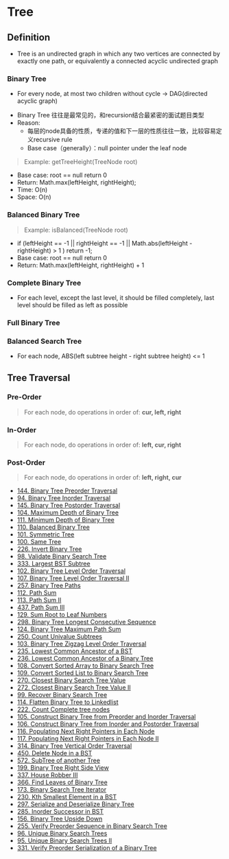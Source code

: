 # Tree

## Definition
- Tree is an undirected graph in which any two vertices are connected by exactly one path, or equivalently a connected acyclic undirected graph

### Binary Tree
- For every node, at most two children without cycle -> DAG(directed acyclic graph)

* Binary Tree 往往是最常见的，和recursion结合最紧密的面试题目类型
* Reason:
    - 每层的node具备的性质，专递的值和下一层的性质往往一致，比较容易定义recursive rule
    - Base case（generally）：null pointer under the leaf node

> Example: getTreeHeight(TreeNode root) 
- Base case: root == null return 0
- Return: Math.max(leftHeight, rightHeight);
- Time: O(n)
- Space: O(n)

### Balanced Binary Tree
> Example: isBalanced(TreeNode root)
- if (leftHeight == -1 || rightHeight == -1 || Math.abs(leftHeight - rightHeight) > 1 ) 
    return -1;
- Base case: root == null 
    return 0
- Return: Math.max(leftHeight, rightHeight) + 1

### Complete Binary Tree
- For each level, except the last level, it should be filled completely, last level should be filled as left as possible

### Full Binary Tree

### Balanced Search Tree
- For each node, ABS(left subtree height - right subtree height) <= 1


## Tree Traversal

### Pre-Order
> For each node, do operations in order of: **cur, left, right**
### In-Order
> For each node, do operations in order of: **left, cur, right**
### Post-Order
> For each node, do operations in order of: **left, right, cur**




* [144. Binary Tree Preorder Traversal](binary-tree-preorder-traversal.md)
* [94. Binary Tree Inorder Traversal](binary-tree-inorder-traversal.md)
* [145. Binary Tree Postorder Traversal](binary-tree-postorder-traversal.md)
* [104. Maximum Depth of Binary Tree](maximum-depth-of-binary-tree.md)
* [111. Minimum Depth of Binary Tree](minimum-depth-of-binary-tree.md)
* [110. Balanced Binary Tree](balanced-binary-tree.md)
* [101. Symmetric Tree](symmetric-tree.md)
* [100. Same Tree](same-tree.md)
* [226. Invert Binary Tree](invert-binary-tree.md)
* [98. Validate Binary Search Tree](validate-binary-search-tree.md)
* [333. Largest BST Subtree](largest-bst-subtree.md)
* [102. Binary Tree Level Order Traversal](binary-tree-level-order-traversal.md)
* [107. Binary Tree Level Order Traversal II](binary-tree-level-order-traversal-ii.md)
* [257. Binary Tree Paths](binary-tree-paths.md)
* [112. Path Sum](path-sum.md)
* [113. Path Sum II](path-sum-ii.md)
* [437. Path Sum III](path-sum-iii.md)
* [129. Sum Root to Leaf Numbers](sum-root-to-leaf-numbers.md)
* [298. Binary Tree Longest Consecutive Sequence](binary-tree-longest-consecutive-sequence.md)
* [124. Binary Tree Maximum Path Sum](binary-tree-maximum-path-sum.md)
* [250. Count Univalue Subtrees](count-univalue-subtrees.md)
* [103. Binary Tree Zigzag Level Order Traversal](binary-tree-zigzag-level-order-traversal.md)
* [235. Lowest Common Ancestor of a BST](lowest-common-ancestor-of-a-binary-search-tree.md)
* [236. Lowest Common Ancestor of a Binary Tree](lowest-common-ancestor-of-a-binary-tree.md)
* [108. Convert Sorted Array to Binary Search Tree](convert-sorted-array-to-binary-search-tree.md)
* [109. Convert Sorted List to Binary Search Tree](convert-sorted-list-to-binary-search-tree.md)
* [270. Closest Binary Search Tree Value](closest-binary-search-tree-value.md)
* [272. Closest Binary Search Tree Value II](closest-binary-search-tree-value-ii.md)
* [99. Recover Binary Search Tree](recovery-binary-search-tree.md)
* [114. Flatten Binary Tree to Linkedlist](flatten-binary-tree-to-linked-list.md)
* [222. Count Complete tree nodes](count-complete-tree-nodes.md)
* [105. Construct Binary Tree from Preorder and Inorder Traversal](construct-binary-tree-from-preorder-and-inorder-traversal.md)
* [106. Construct Binary Tree from Inorder and Postorder Traversal](construct-binary-tree-from-inorder-and-postorder-traversal.md)
* [116. Populating Next Right Pointers in Each Node](populating-next-right-pointers-in-each-node.md)
* [117. Populating Next Right Pointers in Each Node II](populating-next-right-pointers-in-each-node-ii.md)
* [314. Binary Tree Vertical Order Traversal]()
* [450. Delete Node in a BST](delete-node-in-bst.md)
* [572. SubTree of another Tree](subtree-of-another-tree.md)
* [199. Binary Tree Right Side View]()
* [337. House Robber III]()
* [366. Find Leaves of Binary Tree]()
* [173. Binary Search Tree Iterator]()
* [230. Kth Smallest Element in a BST]()
* [297. Serialize and Deserialize Binary Tree]()
* [285. Inorder Successor in BST]()
* [156. Binary Tree Upside Down]()
* [255. Verify Preorder Sequence in Binary Search Tree]()
* [96. Unique Binary Search Trees]()
* [95. Unique Binary Search Trees II]()
* [331. Verify Preorder Serialization of a Binary Tree]()
